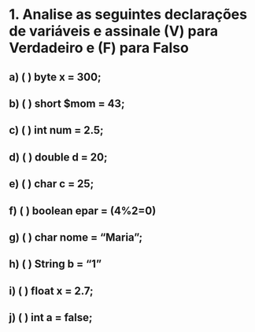 # 1. Analise as seguintes declarações de variáveis e assinale (V) para Verdadeiro e (F) para Falso

## a) ( ) byte x = 300;
## b) ( ) short $mom = 43;
## c) ( ) int num = 2.5;
## d) ( ) double d = 20;
## e) ( ) char c = 25;
## f) ( ) boolean epar = (4%2=0)
## g) ( ) char nome = “Maria”;
## h) ( ) String b = “1”
## i) ( ) float x = 2.7;
## j) ( ) int a = false;

# 